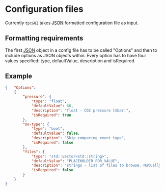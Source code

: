 # Configuration files

Currently `tpcGUI` takes [JSON](https://en.wikipedia.org/wiki/JSON#Syntax) formatted configuration file as input.

## Formatting requirements

The first [JSON](https://en.wikipedia.org/wiki/JSON#Syntax) object in a config file has to be called "Options" and then to include options as JSON objects within. Every option has to have four values specified: type, defaultValue, description and isRequired.


## Example

```json
{   "Options":
    {
        "pressure": {
            "type": "float",
            "defaultValue": 60,
            "description": "float - CO2 pressure [mbar]",
            "isRequired": true
        },
        "no-type": {
            "type": "bool",
            "defaultValue": false,
            "description": "Skip comparing event type",
            "isRequired": false
        },
        "files": {
            "type": "std::vector<std::string>",
            "defaultValue": "PLACEHOLDER_FOR_VALUE",
            "description": "strings - list of files to browse. Mutually exclusive with 'directory'",
            "isRequired": false
        }
    }
}
```